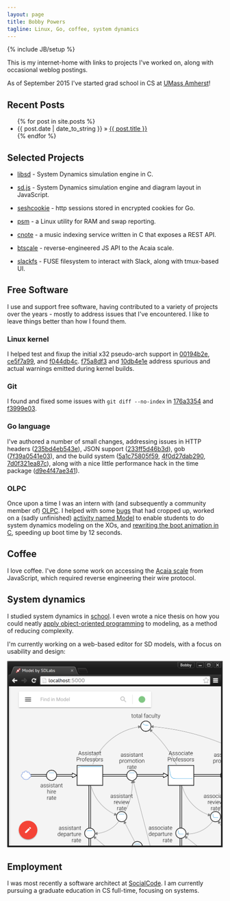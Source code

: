 ```yaml
---
layout: page
title: Bobby Powers
tagline: Linux, Go, coffee, system dynamics
---
```

{% include JB/setup %}

This is my internet-home with links to projects I've worked on, along
with occasional weblog postings.

As of September 2015 I've started grad school in CS at [UMass
Amherst](https://www.cics.umass.edu/)!

## Recent Posts

<ul class="posts">
  {% for post in site.posts %}
    <li><span>{{ post.date | date_to_string }}</span> &raquo; <a href="{{ BASE_PATH }}{{ post.url }}">{{ post.title }}</a></li>
  {% endfor %}
</ul>

## Selected Projects

- [libsd](https://github.com/sdlabs/libsd) - System Dynamics
  simulation engine in C.

- [sd.js](https://github.com/sdlabs/sd.js) - System Dynamics
  simulation engine and diagram layout in JavaScript.

- [seshcookie](https://github.com/bpowers/seshcookie) - http sessions
  stored in encrypted cookies for Go.

- [psm](https://github.com/bpowers/psm2) - a Linux utility for RAM and
  swap reporting.

- [cnote](https://github.com/bpowers/cnote) - a music indexing service
  written in C that exposes a REST API.

- [btscale](https://github.com/bpowers/btscale) - reverse-engineered
  JS API to the Acaia scale.

- [slackfs](https://github.com/bpowers/slackfs) - FUSE filesystem to
  interact with Slack, along with tmux-based UI.


## Free Software

I use and support free software, having contributed to a variety of
projects over the years - mostly to address issues that I've
encountered.  I like to leave things better than how I found them.

### Linux kernel

I helped test and fixup the initial x32 pseudo-arch support in
[00194b2e](https://github.com/torvalds/linux/commit/00194b2e845da29395ad00c13a884d9acb9306b5),
[ce5f7a99](https://github.com/torvalds/linux/commit/ce5f7a99df87918b5be4618a9386213a8e9a7146),
and
[f044db4c](https://github.com/torvalds/linux/commit/f044db4cb4bf16893812d35b5fbeaaf3e30c9215).
[f75a8df3](https://github.com/torvalds/linux/commit/f75a8df3bd6466e29a4e40b86b2cfc96fe06d328)
and
[10db4e1e](https://github.com/torvalds/linux/commit/10db4e1e4e9a910a26b94045660e5ba7e7c71419)
address spurious and actual warnings emitted during kernel builds.

### Git

I found and fixed some issues with `git diff --no-index` in
[176a3354](https://github.com/git/git/commit/176a33542eddc6e319bfef4ca726813ce0b9af55)
and
[f3999e03](https://github.com/git/git/commit/f3999e03274df6b98a98a32912f5e171d6eea35f).

### Go language

I've authored a number of small changes, addressing issues in HTTP
headers
([235bd4eb543e](https://code.google.com/p/go/source/detail?r=)), JSON
support
([233ff5d46b3d](https://code.google.com/p/go/source/detail?r=233ff5d46b3d)),
gob
([7f39a0541e03](https://code.google.com/p/go/source/detail?r=7f39a0541e03)),
and the build system
([5a1c75805f59](https://code.google.com/p/go/source/detail?r=5a1c75805f59),
[4f0d27dab290](https://code.google.com/p/go/source/detail?r=4f0d27dab290),
[7d0f321ea87c](https://code.google.com/p/go/source/detail?r=7d0f321ea87c)),
along with a nice little performance hack in the time package
([d9e4f47ae341](https://code.google.com/p/go/source/detail?r=d9e4f47ae341)).

### OLPC

Once upon a time I was an intern with (and subsequently a community
member of) [OLPC](http://laptop.org).  I helped with some
[bugs](http://dev.laptop.org/ticket/6797) that had cropped up, worked
on a (sadly unfinished) [activity named
Model](http://wiki.laptop.org/go/Model) to enable students to do
system dynamics modeling on the XOs, and [rewriting the boot animation
in C](http://permalink.gmane.org/gmane.linux.laptop.olpc.devel/22884),
speeding up boot time by 12 seconds.

## Coffee

I love coffee.  I've done some work on accessing the [Acaia
scale](http://acaia.co/) from JavaScript, which required reverse
engineering their wire protocol.

## System dynamics

I studied system dynamics in [school](http://www.uib.no/rg/dynamics).
I even wrote a nice thesis on how you could neatly [apply
object-oriented programming](/thesis.pdf) to modeling, as a method of
reducing complexity.

I'm currently working on a web-based editor for SD models, with a
focus on usability and design:

![editor](images/editor-screenshot.png)

## Employment

I was most recently a software architect at
[SocialCode](http://socialcode.com).  I am currently pursuing a
graduate education in CS full-time, focusing on systems.

